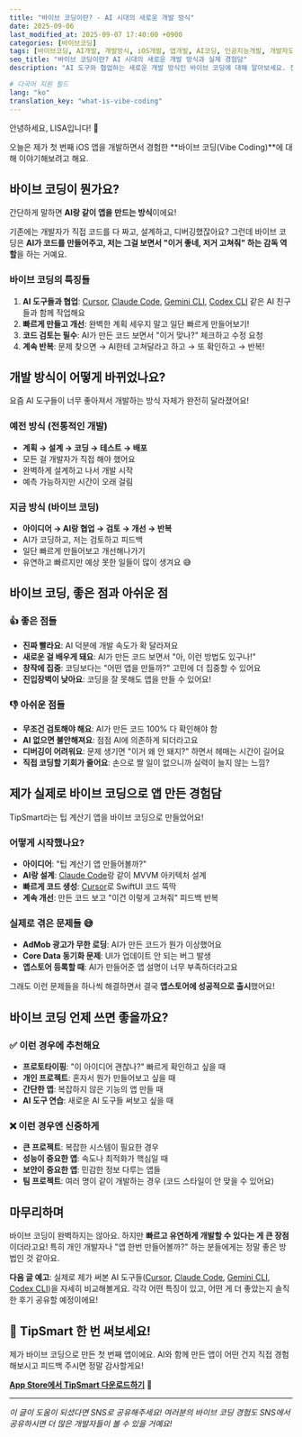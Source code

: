 ```yaml
---
title: "바이브 코딩이란? - AI 시대의 새로운 개발 방식"
date: 2025-09-06
last_modified_at: 2025-09-07 17:40:00 +0900
categories: [바이브코딩]
tags: [바이브코딩, AI개발, 개발방식, iOS개발, 앱개발, AI코딩, 인공지능개발, 개발자도구, 2025년개발트렌드, 한국개발자]
seo_title: "바이브 코딩이란? AI 시대의 새로운 개발 방식과 실제 경험담"
description: "AI 도구와 협업하는 새로운 개발 방식인 바이브 코딩에 대해 알아보세요. 전통적인 개발과의 차이점과 실제 경험담을 공유합니다."

# 다국어 지원 필드
lang: "ko"
translation_key: "what-is-vibe-coding"
---
```


안녕하세요, LISA입니다! 🙂

오늘은 제가 첫 번째 iOS 앱을 개발하면서 경험한 **바이브 코딩(Vibe Coding)**에 대해 이야기해보려고 해요. 

## 바이브 코딩이 뭔가요?

간단하게 말하면 **AI랑 같이 앱을 만드는 방식**이에요! 

기존에는 개발자가 직접 코드를 다 짜고, 설계하고, 디버깅했잖아요? 그런데 바이브 코딩은 **AI가 코드를 만들어주고, 저는 그걸 보면서 "이거 좋네, 저거 고쳐줘" 하는 감독 역할**을 하는 거예요.

### 바이브 코딩의 특징들

1. **AI 도구들과 협업**: [Cursor](https://cursor.com/downloads), [Claude Code](https://www.anthropic.com/claude-code), [Gemini CLI](https://github.com/google-gemini/gemini-cli), [Codex CLI](https://developers.openai.com/codex/cli/) 같은 AI 친구들과 함께 작업해요
2. **빠르게 만들고 개선**: 완벽한 계획 세우지 말고 일단 빠르게 만들어보기!
3. **코드 검토는 필수**: AI가 만든 코드 보면서 "이거 맞나?" 체크하고 수정 요청
4. **계속 반복**: 문제 찾으면 → AI한테 고쳐달라고 하고 → 또 확인하고 → 반복!

## 개발 방식이 어떻게 바뀌었나요?

요즘 AI 도구들이 너무 좋아져서 개발하는 방식 자체가 완전히 달라졌어요!

### 예전 방식 (전통적인 개발)
- **계획 → 설계 → 코딩 → 테스트 → 배포**
- 모든 걸 개발자가 직접 해야 했어요
- 완벽하게 설계하고 나서 개발 시작
- 예측 가능하지만 시간이 오래 걸림

### 지금 방식 (바이브 코딩)
- **아이디어 → AI랑 협업 → 검토 → 개선 → 반복**
- AI가 코딩하고, 저는 검토하고 피드백
- 일단 빠르게 만들어보고 개선해나가기
- 유연하고 빠르지만 예상 못한 일들이 많이 생겨요 😅

## 바이브 코딩, 좋은 점과 아쉬운 점

### 👍 좋은 점들
- **진짜 빨라요**: AI 덕분에 개발 속도가 확 달라져요
- **새로운 걸 배우게 돼요**: AI가 만든 코드 보면서 "아, 이런 방법도 있구나!"
- **창작에 집중**: 코딩보다는 "어떤 앱을 만들까?" 고민에 더 집중할 수 있어요
- **진입장벽이 낮아요**: 코딩을 잘 못해도 앱을 만들 수 있어요!

### 👎 아쉬운 점들
- **무조건 검토해야 해요**: AI가 만든 코드 100% 다 확인해야 함
- **AI 없으면 불안해져요**: 점점 AI에 의존하게 되더라고요
- **디버깅이 어려워요**: 문제 생기면 "이거 왜 안 돼지?" 하면서 헤매는 시간이 길어요
- **직접 코딩할 기회가 줄어요**: 손으로 짤 일이 없으니까 실력이 늘지 않는 느낌?

## 제가 실제로 바이브 코딩으로 앱 만든 경험담

TipSmart라는 팁 계산기 앱을 바이브 코딩으로 만들었어요!

### 어떻게 시작했나요?
- **아이디어**: "팁 계산기 앱 만들어볼까?"
- **AI랑 설계**: [Claude Code](https://www.anthropic.com/claude-code)랑 같이 MVVM 아키텍처 설계
- **빠르게 코드 생성**: [Cursor](https://cursor.com/downloads)로 SwiftUI 코드 뚝딱
- **계속 개선**: 만든 코드 보고 "이건 이렇게 고쳐줘" 피드백 반복

### 실제로 겪은 문제들 😅
- **AdMob 광고가 무한 로딩**: AI가 만든 코드가 뭔가 이상했어요
- **Core Data 동기화 문제**: UI가 업데이트 안 되는 버그 발생
- **앱스토어 등록할 때**: AI가 만들어준 앱 설명이 너무 부족하더라고요

그래도 이런 문제들을 하나씩 해결하면서 결국 **앱스토어에 성공적으로 출시**했어요!

## 바이브 코딩 언제 쓰면 좋을까요?

### ✅ 이런 경우에 추천해요
- **프로토타이핑**: "이 아이디어 괜찮나?" 빠르게 확인하고 싶을 때
- **개인 프로젝트**: 혼자서 뭔가 만들어보고 싶을 때
- **간단한 앱**: 복잡하지 않은 기능의 앱 만들 때
- **AI 도구 연습**: 새로운 AI 도구들 써보고 싶을 때

### ❌ 이런 경우엔 신중하게
- **큰 프로젝트**: 복잡한 시스템이 필요한 경우
- **성능이 중요한 앱**: 속도나 최적화가 핵심일 때
- **보안이 중요한 앱**: 민감한 정보 다루는 앱들
- **팀 프로젝트**: 여러 명이 같이 개발하는 경우 (코드 스타일이 안 맞을 수 있어요)

## 마무리하며

바이브 코딩이 완벽하지는 않아요. 하지만 **빠르고 유연하게 개발할 수 있다는 게 큰 장점**이더라고요! 특히 개인 개발자나 "앱 한번 만들어볼까?" 하는 분들에게는 정말 좋은 방법인 것 같아요.

**다음 글 예고**: 실제로 제가 써본 AI 도구들([Cursor](https://cursor.com/downloads), [Claude Code](https://www.anthropic.com/claude-code), [Gemini CLI](https://github.com/google-gemini/gemini-cli), [Codex CLI](https://developers.openai.com/codex/cli/))을 자세히 비교해볼게요. 각각 어떤 특징이 있고, 어떤 게 더 좋았는지 솔직한 후기 공유할 예정이에요!

## 📱 TipSmart 한 번 써보세요!

제가 바이브 코딩으로 만든 첫 번째 앱이에요. AI와 함께 만든 앱이 어떤 건지 직접 경험해보시고 피드백 주시면 정말 감사할게요!

**[App Store에서 TipSmart 다운로드하기](https://apps.apple.com/app/tipsmart-tip-calculator/id6749946714)** 📱

---

*이 글이 도움이 되셨다면 SNS로 공유해주세요! 여러분의 바이브 코딩 경험도 SNS에서 공유하시면 더 많은 개발자들이 볼 수 있을 거예요!*
